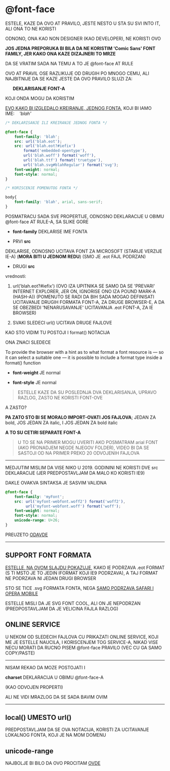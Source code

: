 # @font-face

ESTELE, KAZE DA OVO AT PRAVILO, JESTE NESTO U STA SU SVI INTO IT, ALI ONA TO NE KORISTI

ODNONO, ONA KAO NON DESIGNER (KAO DEVELOPER), NE KORISTI OVO

**JOS JEDNA PREPORUKA BI BILA DA NE KORISTIM 'Comic Sans' FONT FAMILY, JER KAKO ONA KAZE DIZAJNERI TO MRZE**

DA SE VRATIM SADA NA TEMU A TO JE @font-face AT RULE

OVO AT PRAVIL OSE RAZLIKUJE OD DRUGIH PO MNOGO CEMU, ALI NAJBITNIJE DA SE KAZE JESTE DA OVO PRAVILO SLUZI ZA:

&nbsp;&nbsp;&nbsp;&nbsp;&nbsp;&nbsp;**DEKLARISANJE FONT-A**

KOJI ONDA MOGU DA KORISTIM

[EVO KAKO BI IZGLEDALO KREIRANJE, JEDNOG FONTA](http://www.standardista.com/webstock/part_07_fonts.html#slide5), KOJI BI IAMO IME:&nbsp;&nbsp;&nbsp;&nbsp;*'blah'*

```CSS
/* DEKLARISANJE ILI KREIRANJE JEDNOG FONTA */

@font-face {
    font-family: 'blah';
    src: url('blah.eot');
    src: url('blah.eot?#iefix')
        format('embedded-opentype'),
        url('blah.woff') format('woff'),
        url('blah.ttf') format('truetype'),
        url('blah.svg#blahRegular') format('svg');
    font-weight: normal;
    font-style: normal;
}

/* KORISCENJE POMENUTOG FONTA */

body{
    font-family: 'blah', arial, sans-serif;
}
```

POSMATRACU SADA SVE PROPERTIJE, ODNOSNO DEKLARACIJE U OBIMU @font-face AT RULE-A, SA SLIKE GORE

- **font-family** DEKLARISE IME FONTA

- PRVI **src**  

DEKLARISE, ODNOSNO UCITAVA FONT ZA MICROSOFT (STARIJE VERZIJE IE-A) (**MORA BITI U JEDNOM REDU**) (SMO JE .eot FAJL PODRZAN)

- DRUGI **src**

vrednosti:

1. url('blah.eot?#iefix') (OVO IZA UPITNIKA SE SAMO DA SE 'PREVARI' INTERNET EXPLORER, JER ON, IGNORISE ONO IZA POUND MARK-A (HASH-A)) (POMENUTO SE RADI DA BIH SADA MOGAO DEFINISATI UCITAVANJE DRUGIH FORMATA FONT-A, ZA DRUGE BROWSER-E, A DA SE OBEZBEDI 'NENARUSAVANJE' UCITAVANJA .eot FONT-A, ZA IE BROWSER)

2. SVAKI SLEDECI url() UCITAVA DRUGE FAJLOVE

KAO STO VIDIM TU POSTOJI I format() NOTACIJA

ONA ZNACI SLEDECE

To provide the browser with a hint as to what format a font resource is — so it can select a suitable one — it is possible to include a format type inside a format() function

- **font-weight** JE normal

- **font-style** JE normal

> ESTELLE KAZE DA SU POSLEDNJA DVA DEKLARISANJA, UPRAVO RAZLOG, ZASTO NE KORISTI FONT-OVE

A ZASTO?

**PA ZATO STO BI SE MORALO IMPORT-OVATI JOS FAJLOVA**; JEDAN ZA bold, JOS JEDAN ZA italic, I JOS JEDAN ZA bold italic

**A TO SU CETIRI SEPARATE FONT-A**

> U TO SE NA PRIMER MOGU UVERITI AKO POSMATRAM arial FONT (AKO PRONADJEM NEGDE NJEGOV FOLDER), VIDEO BI DA SE SASTOJI OD NA PRIMER PREKO 20 ODVOJENIH FAJLOVA

****

MEDJUTIM MISLIM DA VISE NIKO U 2019. GODININI NE KORISTI DVE src DEKLARACIJE (JER PREDPOSTAVLJAM DA MALO KO KORISTI IE9)

DAKLE OVAKVA SINTAKSA JE SASVIM VALIDNA

```CSS
@font-face {
    font-family: 'myFont';
    src: url('myfont-webfont.woff2') format('woff2'),
         url('myfont-webfont.woff') format('woff');
    font-weight: normal;
    font-style: normal;
    unicode-range: U+26;
}
```

PREUZETO [ODAVDE](https://estelle.github.io/cssmastery/other/#slide18)

****

## SUPPORT FONT FORMATA

[ESTELLE, NA OVOM SLAJDU POKAZUJE](http://www.standardista.com/webstock/part_07_fonts.html#slide6), KAKO IE PODRZAVA .eot FORMAT (S TI MSTO JE TO JEDIN IFORMAT KOJI IE9 PODRZAVA), A TAJ FORMAT NE PODRZAVA NI JEDAN DRUGI BROWSER

STO SE TICE .svg FORMATA FONTA, NEGA [SAMO PODRZAVA SAFARI I OPERA MOBILE](https://caniuse.com/#search=SVG%20fonts)

ESTELLE MISLI DA JE SVG FONT COOL, ALI ON JE NEPODRZAN (PREDPOSTAVLJAM DA JE VELICINA FAJLA RAZLOG)

## ONLINE SERVICE

U NEKOM OD SLEDECIH FAJLOVA CU PRIKAZATI ONLINE SERVICE, KOJI ME JE ESTELLE NAUCILA, I KORISCENJEM TOG SERVICE-A, NIKAD VISE NECU MORATI DA RUCNO PISEM @font-face PRAVILO (VEC CU GA SAMO COPY/PASTE)

****

NISAM REKAO DA MOZE POSTOJATI I

**charset** DEKLARACIJA U OBIMU @font-face-A

(KAO ODVOJEN PROPERTI)

ALI NE VIDI MRAZLOG DA SE SADA BAVIM OVIM

****

## local() UMESTO url()

PREDPOSTAVLJAM DA SE OVA NOTACIJA, KORISTI ZA UCITAVANJE LOKALNOG FONTA, KOJI JE NA MOM DOMENU

## unicode-range

NAJBOLJE BI BILO DA OVO PROCITAM [OVDE](https://developer.mozilla.org/en-US/docs/Web/CSS/@font-face/unicode-range)
